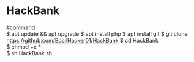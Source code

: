 # HackBank                                            
                                 
#command                 
$ apt update && apt upgrade
$ apt install php
$ apt install git
$ git clone https://github.com/BocilHacker01/HackBank 
$ cd HackBank                                                   
$ chmod +x *                                          
$ sh HackBank.sh                                      
